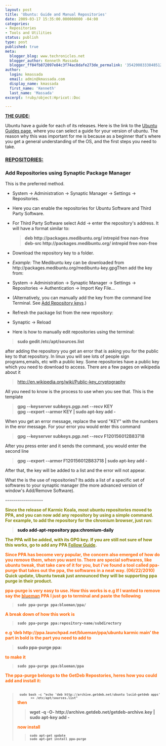 ```yaml
---
layout: post
title: 'Ubuntu: Guide and Manual Repositories'
date: 2009-03-17 15:35:00.000000000 -04:00
categories:
- Repositories
- Tools and Utilities
status: publish
type: post
published: true
meta:
  blogger_blog: www.techronicles.net
  blogger_author: Kenneth Massada
  blogger_ff04fb872097e84c3f74ac8dafe273de_permalink: '3542008333848512168'
author:
  login: kmassada
  email: admin@kmassada.com
  display_name: kmassada
  first_name: 'Kenneth'
  last_name: 'Massada'
excerpt: !ruby/object:Hpricot::Doc

---
```

<p><span style="text-decoration:underline;"><strong>THE GUIDE: </strong></span></p>
<p>Ubuntu have a guide for each of its releases. Here is the link to the <a title="Ubuntu Guides Page" href="http://ubuntuguide.org/wiki/Main_Page">Ubuntu Guides page</a>, where you can select a guide for your version of ubuntu. The reason why this was important for me is because as a beginner that's where you get a general understanding of the OS, and the first steps you need to take.<br />
<h3><span style="text-decoration:underline;"><strong>REPOSITORIES:</strong></span></h3>
<p>
<h3>Add Repositories using Synaptic Package Manager</h3>
<p>This is the preferred method.
<ul> 
<li>System -&gt; Administration -&gt; Synaptic Manager -&gt; Settings -&gt; Repositories.</li>
<p> 
<li>Here you can enable the repositories for Ubuntu Software and Third Party Software.</li>
<p> 
<li>For Third Party Software select Add -&gt; enter the repository's address. It will have a format similar to:</li>
<p>
<blockquote><strong>deb http://packages.medibuntu.org/ intrepid free non-free<br />deb-src http://packages.medibuntu.org/ intrepid free non-free</strong></p></blockquote>
<p> 
<li>Download the repository key to a folder.</li>
<p> 
<li><em>Example:</em> The Medibuntu key can be downloaded from http://packages.medibuntu.org/medibuntu-key.gpgThen add the key from:</li>
<p> 
<li>System -&gt; Administration -&gt; Synaptic Manager -&gt; Settings -&gt; Repositories -&gt; Authentication -&gt; Import Key File...</li>
<p> 
<li>(Alternatively, you can manually add the key from the command line Terminal. See <a href="http://ubuntuguide.org/wiki/Ubuntu:Intrepid#Add_Repository_keys">Add Repository keys</a>.)</li>
<p></ul>
<p>
<ul> 
<li>Refresh the package list from the new repository:</li>
<p> 
<li>Synaptic -&gt; Reload</li>
<p></ul>
<p>
<ul> 
<li>Here is how to manually edit repositories using the terminal:</li>
<p></ul>
<p>
<blockquote>
<p style="text-align:left;"><strong> sudo gedit /etc/apt/sources.list</strong></p>
<p></p></blockquote>
<p>after adding the repository you get an error that is asking you for the public key to that repository. In linux you will see lots of people sign programs,emails, etc with a public key. Some repositories have a public key which you need to download to access. There are a few pages on wikipedia about it<br />
<blockquote><a href="http://en.wikipedia.org/wiki/Public-key_cryptography">http://en.wikipedia.org/wiki/Public-key_cryptography</a></p></blockquote>
<p>All you need to know is the process to use when you see that. This is the template<br />
<blockquote><strong>gpg --keyserver subkeys.pgp.net --recv KEY<br />gpg --export --armor KEY | sudo apt-key add -</strong></p></blockquote>
<p>When you get an error message, replace the word "KEY" with the numbers in the eror message. For your error you would enter this command<br />
<blockquote><strong>gpg --keyserver subkeys.pgp.net --recv F120156012B83718</strong></p></blockquote>
<p>After you press enter and it sends the command, you would enter the second line<br />
<blockquote><strong>gpg --export --armor F120156012B83718 | sudo apt-key add -</strong></p></blockquote>
<p>After that, the key will be added to a list and the error will not appear.</p>
<p>What the is the use of repositories? Its adds a list of a specific set of softwares to your synaptic manager (the more advanced version of window's Add/Remove Software).</p>
<p>-------------------</p>
<p><span style="color:#808000;"><strong>Since the release of Karmic Koala, most ubuntu repositories moved to PPA, and you can now add any repository by using a simple command. For example, to add the repository for the chromium browser, just run:</strong></span><br />
<blockquote><span style="color:#000000;"><strong>sudo add-apt-repository ppa:chromium-daily</strong></span></p></blockquote>
<p><span style="color:#808000;"><strong>The PPA will be added, with its GPG key. If you are still not sure of how this works, go to add any PPA </strong></span><a title="PPA ADD Guide" href="https://launchpad.net/+help/soyuz/ppa-sources-list.html"><span style="color:#808000;"><strong>Follow Guide</strong></span></a><span style="color:#808000;"><strong>.</strong></span></p>
<p><span style="color:#808000;"><strong><span style="color:#ff6600;">Since PPA has become very popular, the concern also emerged of how do you remove them, when you want to. There are special softwares, like ubuntu tweak, that take care of it for you, but i've found a tool called ppa-purge that takes out the ppa, the softwares in a neat way. (06/22/2010)<span style="color:#808000;"> Quick update, Ubuntu tweak just announced they will be supporting ppa purge in their product. </span></span></strong></span></p>
<p><strong><span style="color:#ff6600;">ppa-purge is very easy to use. How this works is e.g If I wanted to remove say the </span></strong><a href="http://bigbrovar.aoizora.org/index.php/2009/02/14/blueman-an-awesome-bluetooth-manager-for-ubuntu/"><strong><span style="color:#ff6600;">blueman</span></strong></a><strong><span style="color:#ff6600;"> PPA I just go to terminal and paste the following</span></strong><br />
<blockquote><code><strong>sudo ppa-purge ppa:blueman/ppa/ </strong></code></p></blockquote>
<p><strong><span style="color:#ff6600;">A break down of how this work is</span></strong><br />
<blockquote><code><strong>sudo ppa-purge ppa:repository-name/subdirectory</strong></code></p></blockquote>
<p><strong><span style="color:#ff6600;">e.g ‘deb http://ppa.launchpad.net/blueman/ppa/ubuntu karmic main’ the part in bold is the part you need to add to</span></strong><br />
<blockquote><strong>sudo ppa-purge ppa:</strong></p></blockquote>
<p><span style="color:#ff6600;"><strong>to make it</strong></span><br />
<blockquote><code><strong>sudo</strong><strong> ppa-purge ppa:</strong><strong>blueman/ppa</strong></code><br /><strong> </strong></p></blockquote>
<p><span style="color:#ff6600;"><strong>The ppa-purge belongs to the GetDeb Repostories, heres how you could add and install it:<br /></strong></span><br />
<blockquote><code><code><strong> sudo bash -c "echo 'deb http://archive.getdeb.net/ubuntu lucid-getdeb apps'        &gt;&gt; /etc/apt/sources.list"</strong></code></code><br /><span style="color:#ff6600;"><strong>then</strong></span><br />
<blockquote><strong>wget -q -O- http://archive.getdeb.net/getdeb-archive.key | sudo apt-key add -</strong></p></blockquote>
<p><strong><span style="color:#ff6600;">now install</span></strong><br />
<blockquote><code><code><strong>sudo apt-get update<br />sudo apt-get install ppa-purge</strong><br /></code></code></p></blockquote>
<p></p></blockquote>
